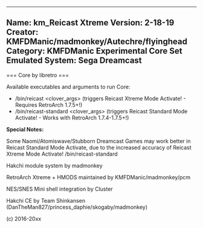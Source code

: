 -----------------------
Name: km_Reicast Xtreme
Version: 2-18-19
Creator: KMFDManic/madmonkey/Autechre/flyinghead
Category: KMFDManic Experimental Core Set
Emulated System: Sega Dreamcast
-----------------------
=== Core by libretro ===

Available executables and arguments to run Core:
- /bin/reicast <rom> <clover_args> (triggers Reicast Xtreme Mode Activate! - Requires RetroArch 1.7.5+!)
- /bin/reicast-standard <rom> <clover_args> (triggers Reicast Standard Mode Activate! - Works with RetroArch 1.7.4-1.7.5+!)

**Special Notes:**

Some Naomi/Atomiswave/Stubborn Dreamcast Games may work better in Reicast Standard Mode Activate,
due to the increased accuracy of Reicast Xtreme Mode Activate! /bin/reicast-standard

Hakchi module system by madmonkey

RetroArch Xtreme + HMODS maintained by KMFDManic/madmonkey/pcm

NES/SNES Mini shell integration by Cluster

Hakchi CE by Team Shinkansen (DanTheMan827/princess_daphie/skogaby/madmonkey)

(c) 2016-20xx
